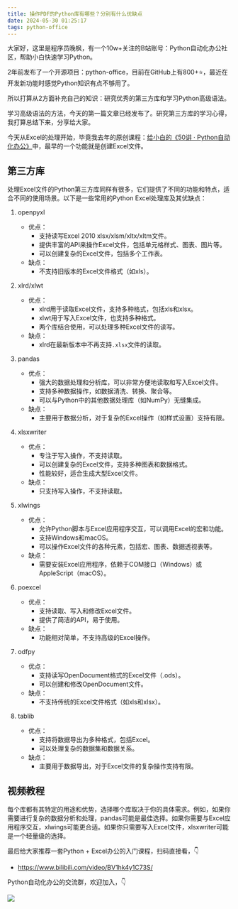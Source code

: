 ```yaml
---
title: 操作PDF的Python库有哪些？分别有什么优缺点
date: 2024-05-30 01:25:17
tags: python-office
---
```



大家好，这里是程序员晚枫，有一个10w+关注的B站账号：Python自动化办公社区，帮助小白快速学习Python。

2年前发布了一个开源项目：python-office，目前在GitHub上有800+⭐，最近在开发新功能时感觉Python知识有点不够用了。

所以打算从2方面补充自己的知识：研究优秀的第三方库和学习Python高级语法。

学习高级语法的方法，今天的第一篇文章已经发布了。研究第三方库的学习心得，我打算总结下来，分享给大家。

今天从Excel的处理开始，毕竟我去年的原创课程：[给小白的《50讲 · Python自动化办公》](https://mp.weixin.qq.com/s/lOx4cAp9AllsCrhsUqVn8g)中，最早的一个功能就是创建Excel文件。

## 第三方库

处理Excel文件的Python第三方库同样有很多，它们提供了不同的功能和特点，适合不同的使用场景。以下是一些常用的Python Excel处理库及其优缺点：

1. openpyxl
   - 优点：
     - 支持读写Excel 2010 xlsx/xlsm/xltx/xltm文件。
     - 提供丰富的API来操作Excel文件，包括单元格样式、图表、图片等。
     - 可以创建复杂的Excel文件，包括多个工作表。
   - 缺点：
     - 不支持旧版本的Excel文件格式（如xls）。

2. xlrd/xlwt
   - 优点：
     - xlrd用于读取Excel文件，支持多种格式，包括xls和xlsx。
     - xlwt用于写入Excel文件，也支持多种格式。
     - 两个库结合使用，可以处理多种Excel文件的读写。
   - 缺点：
     - xlrd在最新版本中不再支持`.xlsx`文件的读取。

3. pandas
   - 优点：
     - 强大的数据处理和分析库，可以非常方便地读取和写入Excel文件。
     - 支持多种数据操作，如数据清洗、转换、聚合等。
     - 可以与Python中的其他数据处理库（如NumPy）无缝集成。
   - 缺点：
     - 主要用于数据分析，对于复杂的Excel操作（如样式设置）支持有限。

4. xlsxwriter
   - 优点：
     - 专注于写入操作，不支持读取。
     - 可以创建复杂的Excel文件，支持多种图表和数据格式。
     - 性能较好，适合生成大型Excel文件。
   - 缺点：
     - 只支持写入操作，不支持读取。

5. xlwings
   - 优点：
     - 允许Python脚本与Excel应用程序交互，可以调用Excel的宏和功能。
     - 支持Windows和macOS。
     - 可以操作Excel文件的各种元素，包括宏、图表、数据透视表等。
   - 缺点：
     - 需要安装Excel应用程序，依赖于COM接口（Windows）或AppleScript（macOS）。

6. poexcel
   - 优点：
     - 支持读取、写入和修改Excel文件。
     - 提供了简洁的API，易于使用。
   - 缺点：
     - 功能相对简单，不支持高级的Excel操作。

7. odfpy
   - 优点：
     - 支持读写OpenDocument格式的Excel文件（.ods）。
     - 可以创建和修改OpenDocument文件。
   - 缺点：
     - 不支持传统的Excel文件格式（如xls和xlsx）。

8. tablib
   - 优点：
     - 支持将数据导出为多种格式，包括Excel。
     - 可以处理复杂的数据集和数据关系。
   - 缺点：
     - 主要用于数据导出，对于Excel文件的复杂操作支持有限。

## 视频教程

每个库都有其特定的用途和优势，选择哪个库取决于你的具体需求。例如，如果你需要进行复杂的数据分析和处理，pandas可能是最佳选择。如果你需要与Excel应用程序交互，xlwings可能更合适。如果你只需要写入Excel文件，xlsxwriter可能是一个轻量级的选择。

最后给大家推荐一套Python + Excel办公的入门课程，扫码直接看，👇

- https://www.bilibili.com/video/BV1hk4y1C73S/

Python自动化办公的交流群，欢迎加入，👇

![](https://python-office-1300615378.cos.ap-chongqing.myqcloud.com/group/0816.jpg)